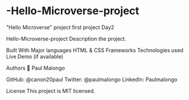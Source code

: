 # -Hello-Microverse-project
"Hello Microverse" project first project Day2


Hello-Microverse-project
Description the project.

Built With
Major languages HTML & CSS
Frameworks
Technologies used
Live Demo (if available)



Authors
👤 Paul Malongo

GitHub: @canon20paul
Twitter: @paulmalongo
LinkedIn: Paulmalongo

 License
This project is MIT licensed.
